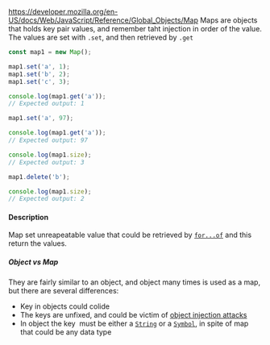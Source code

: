 https://developer.mozilla.org/en-US/docs/Web/JavaScript/Reference/Global_Objects/Map
Maps are objects that holds key pair values, and remember taht injection in order of the value. The values are set with `.set`, and then retrieved by `.get`
```js
const map1 = new Map();

map1.set('a', 1);
map1.set('b', 2);
map1.set('c', 3);

console.log(map1.get('a'));
// Expected output: 1

map1.set('a', 97);

console.log(map1.get('a'));
// Expected output: 97

console.log(map1.size);
// Expected output: 3

map1.delete('b');

console.log(map1.size);
// Expected output: 2
```

#### Description
Map set unreapeatable value that could be retrieved by [`for...of`](https://developer.mozilla.org/en-US/docs/Web/JavaScript/Reference/Statements/for...of) and this return the values.
##### Object vs Map
They are fairly similar to an object, and object many times is used as a map, but there are several differences:
- Key in objects could colide
- The keys are unfixed, and could be victim of [object injection attacks](https://github.com/eslint-community/eslint-plugin-security/blob/main/docs/the-dangers-of-square-bracket-notation.md)
- In object the key  must be either a [`String`](https://developer.mozilla.org/en-US/docs/Web/JavaScript/Reference/Global_Objects/String) or a [`Symbol`](https://developer.mozilla.org/en-US/docs/Web/JavaScript/Reference/Global_Objects/Symbol), in spite of map that could be any data type